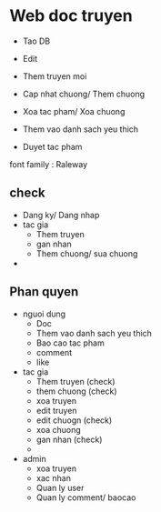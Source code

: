 # Web doc truyen

- Tao DB

- Edit
- Them truyen moi
- Cap nhat chuong/ Them chuong
- Xoa tac pham/ Xoa chuong

- Them vao danh sach yeu thich
- Duyet tac pham

font family : Raleway

## check
- Dang ky/ Dang nhap
- tac gia
  - Them truyen
  - gan nhan
  - Them chuong/ sua chuong
- 
## Phan quyen
- nguoi dung
  - Doc
  - Them vao danh sach yeu thich
  - Bao cao tac pham
  - comment
  - like
- tac gia
  - Them truyen (check)
  - them chuong (check)
  - xoa truyen
  - edit truyen
  - edit chuogn (check)
  - xoa chuong
  - gan nhan (check)
  - 
- admin
  - xoa truyen
  - xac nhan
  - Quan ly user
  - Quan ly comment/ baocao

